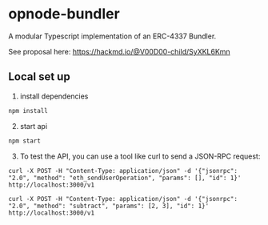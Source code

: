 # opnode-bundler
A modular Typescript implementation of an ERC-4337 Bundler.

See proposal here: https://hackmd.io/@V00D00-child/SyXKL6Kmn

## Local set up
1. install dependencies
```bash
npm install
```

2. start api
```bash
npm start
```

3. To test the API, you can use a tool like curl to send a JSON-RPC request:

```curl
curl -X POST -H "Content-Type: application/json" -d '{"jsonrpc": "2.0", "method": "eth_sendUserOperation", "params": [], "id": 1}' http://localhost:3000/v1
```

```curl
curl -X POST -H "Content-Type: application/json" -d '{"jsonrpc": "2.0", "method": "subtract", "params": [2, 3], "id": 1}' http://localhost:3000/v1
```